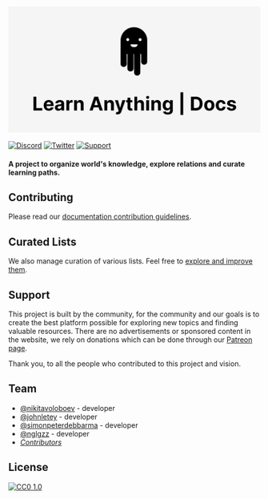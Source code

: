 ![](media/docs.png)

[![Discord](https://img.shields.io/badge/-Discord-0a0a0a.svg?style=flat&colorA=0a0a0a)](https://discord.gg/KKYdWjt)
[![Twitter](https://img.shields.io/badge/-Twitter-0a0a0a.svg?style=flat&colorA=0a0a0a)](https://twitter.com/learnanything_)
[![Support](https://img.shields.io/badge/%E2%9D%A4-Support-0a0a0a.svg?style=flat&colorA=0a0a0a)](https://www.patreon.com/learnanything)

#### A project to organize world's knowledge, explore relations and curate learning paths.

## Contributing

Please read our [documentation contribution guidelines](https://docs.learn-anything.org/docs/docs-contributing).

## Curated Lists

We also manage curation of various lists. Feel free to [explore and improve them](https://github.com/learn-anything/curated-lists#readme).

## Support

This project is built by the community, for the community and our goals is to create the best platform possible for exploring new topics and finding valuable resources. There are no advertisements or sponsored content in the website, we rely on donations which can be done through our [Patreon page](https://www.patreon.com/learnanything).

Thank you, to all the people who contributed to this project and vision.

## Team

- [@nikitavoloboev](https://github.com/nikitavoloboev) - developer
- [@johnletey](https://github.com/johnletey) - developer
- [@simonpeterdebbarma](https://github.com/simonpeterdebbarma) - developer
- [@nglgzz](https://github.com/nglgzz) - developer
- [_Contributors_](https://github.com/learn-anything/docs/graphs/contributors)

## License

[![CC0 1.0](https://img.shields.io/badge/license-CC0%201.0-0a0a0a.svg?style=flat&colorA=0a0a0a)](LICENSE)
